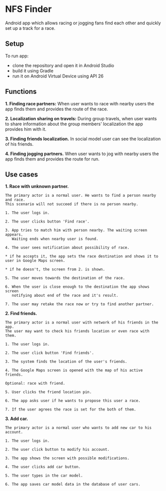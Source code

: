 # NFS Finder
Android app which allows racing or jogging fans find each other and quickly set up a track for a race.

## Setup
To run app:
 - clone the repository and open it in Android Studio
 - build it using Gradle
 - run it on Android Virtual Device using API 26
 
## Functions

**1.  Finding race partners:**
When user wants to race with nearby users the app finds them and provides the route of the race.
	
**2. Localization sharing on travels:**
During group travels, when user wants to share information about the group members' localization the app
provides him with it.
	
**3. Finding friends localization.** 
In social model user can see the localization of his friends.
	
**4. Finding jogging partners.**
When user wants to jog with nearby users the app finds them and provides the route for run.

## Use cases
 **1.  Race with unknown partner.**
 
	The primary actor is a normal user. He wants to find a person nearby and race. 
	This scenario will not succeed if there is no person nearby.
	
	1. The user logs in.
	
	2. The user clicks button 'Find race'.
	
	3. App tries to match him with person nearby. The waiting screen appears. 
	   Waiting ends when nearby user is found.
	
	4. The user sees notification about possibility of race. 
	
	* if he accepts it, the app sets the race destination and shows it to user in Google Maps screen.
	
	* if he doesn't, the screen from 2. is shown.
	
	5. The user moves towards the destination of the race.
	
	6. When the user is close enough to the destination the app shows screen 
	   notifying about end of the race and it's result.
	
	7. The user may retake the race now or try to find another partner.

 **2.  Find friends.**
 
	The primary actor is a normal user with network of his friends in the app. 
	The user may want to check his friends location or even race with them.
	 
	1. The user logs in.
	
	2. The user click button 'Find friends'.
	
	3. The system finds the location of the user's friends.
	
	4. The Google Maps screen is opened with the map of his active friends.
	
	Optional: race with friend.
	
	5. User clicks the friend location pin.
	
	6. The app asks user if he wants to propose this user a race.
	
	7. If the user agrees the race is set for the both of them.

 **3.  Add car.**
	
	The primary actor is a normal user who wants to add new car to his account.
	 
	1. The user logs in.
	
	2. The user click button to modify his account.
	
	3. The app shows the screen with possible modifications.
	
	4. The user clicks add car button.
	
	5. The user types in the car model.
	
	6. The app saves car model data in the database of user cars.

